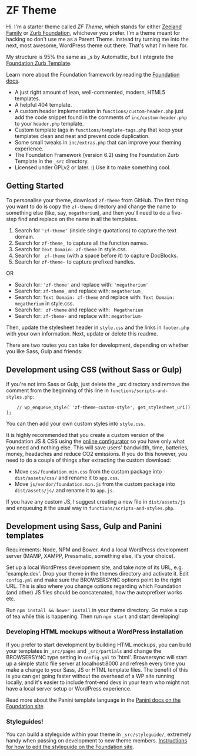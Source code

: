 # ZF Theme

Hi. I'm a starter theme called <em>ZF Theme</em>, which stands for either <a href="http://zeelandfamily.fi">Zeeland Family</a> or <a href="foundation.zurb.com">Zurb Foundation</a>, whichever you prefer. I'm a theme meant for hacking so don't use me as a Parent Theme. Instead try turning me into the next, most awesome, WordPress theme out there. That's what I'm here for.

My structure is 95% the same as _s by Automattic, but I integrate the <a href="http://foundation.zurb.com/sites/docs/starter-projects.html">Foundation Zurb Template</a>.

Learn more about the Foundation framework by reading the <a href="http://foundation.zurb.com/sites/docs/">Foundation docs</a>.

* A just right amount of lean, well-commented, modern, HTML5 templates.
* A helpful 404 template.
* A custom header implementation in `functions/custom-header.php` just add the code snippet found in the comments of `inc/custom-header.php` to your `header.php` template.
* Custom template tags in `functions/template-tags.php` that keep your templates clean and neat and prevent code duplication.
* Some small tweaks in `inc/extras.php` that can improve your theming experience.
* The Foundation Framework (version 6.2) using the Foundation Zurb Template in the `_src` directory. 
* Licensed under GPLv2 or later. :) Use it to make something cool.

## Getting Started

To personalise your theme, download `zf-theme` from GitHub. The first thing you want to do is copy the `zf-theme` directory and change the name to something else (like, say, `megatherium`), and then you'll need to do a five-step find and replace on the name in all the templates.

1. Search for `'zf-theme'` (inside single quotations) to capture the text domain.
2. Search for `zf-theme_` to capture all the function names.
3. Search for `Text Domain: zf-theme` in style.css.
4. Search for <code>&nbsp;zf-theme</code> (with a space before it) to capture DocBlocks.
5. Search for `zf-theme-` to capture prefixed handles.

OR

* Search for: `'zf-theme'` and replace with: `'megatherium'`
* Search for: `zf-theme_` and replace with: `megatherium_`
* Search for: `Text Domain: zf-theme` and replace with: `Text Domain: megatherium` in style.css.
* Search for: <code>&nbsp;zf-theme</code> and replace with: <code>&nbsp;Megatherium</code>
* Search for: `zf-theme-` and replace with: `megatherium-`

Then, update the stylesheet header in `style.css` and the links in `footer.php` with your own information. Next, update or delete this readme.

There are two routes you can take for development, depending on whether you like Sass, Gulp and friends:

## Development using CSS (without Sass or Gulp)

If you're not into Sass or Gulp, just delete the _src directory and remove the comment from the beginning of this line in `functions/scripts-and-styles.php`:

		// wp_enqueue_style( 'zf-theme-custom-style', get_stylesheet_uri() );

You can then add your own custom styles into `style.css`.

It is highly recommended that you create a custom version of the Foundation JS & CSS using the <a href="http://foundation.zurb.com/sites/docs/style-sherpa.html">online configurator</a> so you have only what you need and nothing else. This will save users' bandwidth, time, batteries, money, headaches and reduce CO2 emissions. If you do this however, you need to do a couple of things after extracting the custom download:

* Move `css/foundation.min.css` from the custom package into `dist/assets/css/` and rename it to `app.css`.
* Move `js/vendor/foundation.min.js` from the custom package into `dist/assets/js/` and rename it to `app.js`.

If you have any custom JS, I suggest creating a new file in `dist/assets/js` and enqueuing it the usual way in `functions/scripts-and-styles.php`.

## Development using Sass, Gulp and Panini templates

Requirements: Node, NPM and Bower. And a local WordPress development server (MAMP, XAMPP, Pressmatic, something else, it's your choice).

Set up a local WordPress development site, and take note of its URL, e.g. 'example.dev'. Drop your theme in the themes directory and activate it. Edit `config.yml` and make sure the BROWSERSYNC options point to the right URL. This is also where you change options regarding which Foundation (and other) JS files should be concatenated, how the autoprefixer works etc.

Run `npm install && bower install` in your theme directory. Go make a cup of tea while this is happening. Then run `npm start` and start developing!

### Developing HTML mockups without a WordPress installation

If you prefer to start development by building HTML mockups, you can build your templates in `_src/pages` and `_src/partials` and change the BROWSERSYNC type setting in `config.yml` to 'html'. Browsersync will start up a simple static file server at localhost:8000 and refresh every time you make a change to your Sass, JS or HTML template files. The benefit of this is you can get going faster without the overhead of a WP site running locally, and it's easier to include front-end devs in your team who might not have a local server setup or WordPress experience.

Read more about the Panini template language in the <a href="http://foundation.zurb.com/sites/docs/panini.html">Panini docs on the Foundation site</a>.

### Styleguides!

You can build a styleguide within your theme in `_src/styleguide/`, extremely handy when passing on development to new theme members. <a href="http://foundation.zurb.com/sites/docs/style-sherpa.html">Instructions for how to edit the styleguide on the Foundation site</a>.
